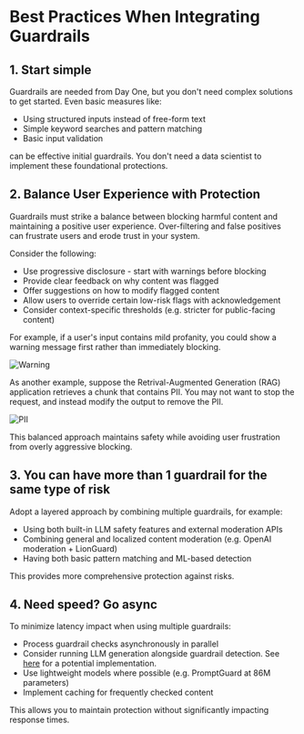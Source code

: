 # Best Practices When Integrating Guardrails

## 1. Start simple

Guardrails are needed from Day One, but you don't need complex solutions to get started. Even basic measures like:

- Using structured inputs instead of free-form text
- Simple keyword searches and pattern matching
- Basic input validation

can be effective initial guardrails. You don't need a data scientist to implement these foundational protections.

## 2. Balance User Experience with Protection

Guardrails must strike a balance between blocking harmful content and maintaining a positive user experience. Over-filtering and false positives can frustrate users and erode trust in your system.

Consider the following:

- Use progressive disclosure - start with warnings before blocking
- Provide clear feedback on why content was flagged
- Offer suggestions on how to modify flagged content
- Allow users to override certain low-risk flags with acknowledgement
- Consider context-specific thresholds (e.g. stricter for public-facing content)

For example, if a user's input contains mild profanity, you could show a warning message first rather than immediately blocking.

![Warning](../images/warning.png)

As another example, suppose the Retrival-Augmented Generation (RAG) application retrieves a chunk that contains PII. You may not want to stop the request, and instead modify the output to remove the PII.

![PII](../images/guardrails_adjusting.png)

This balanced approach maintains safety while avoiding user frustration from overly aggressive blocking.

## 3. You can have more than 1 guardrail for the same type of risk

Adopt a layered approach by combining multiple guardrails, for example:

- Using both built-in LLM safety features and external moderation APIs
- Combining general and localized content moderation (e.g. OpenAI moderation + LionGuard)
- Having both basic pattern matching and ML-based detection

This provides more comprehensive protection against risks.

## 4. Need speed? Go async

To minimize latency impact when using multiple guardrails:

- Process guardrail checks asynchronously in parallel
- Consider running LLM generation alongside guardrail detection. See [here](https://cookbook.openai.com/examples/how_to_use_guardrails#mitigations) for a potential implementation.
- Use lightweight models where possible (e.g. PromptGuard at 86M parameters)
- Implement caching for frequently checked content

This allows you to maintain protection without significantly impacting response times.
